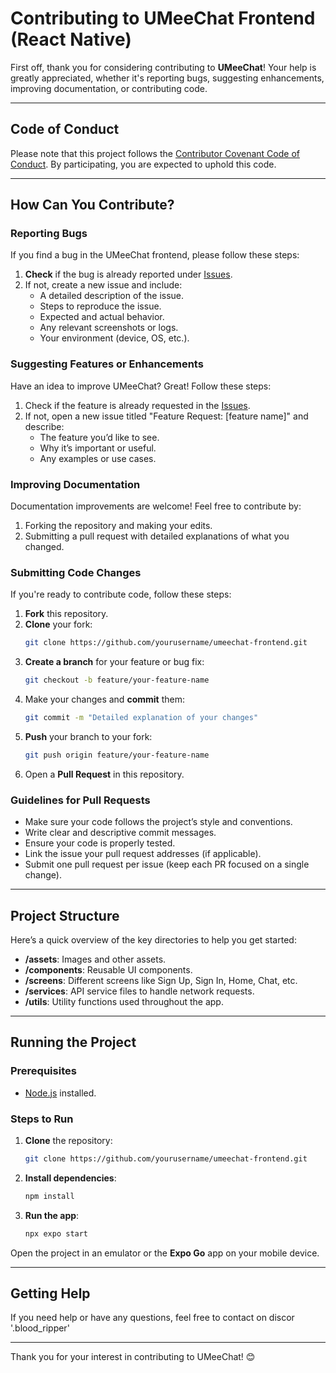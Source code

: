 # Contributing to UMeeChat Frontend (React Native)

First off, thank you for considering contributing to **UMeeChat**! Your help is greatly appreciated, whether it's reporting bugs, suggesting enhancements, improving documentation, or contributing code.

---

## Code of Conduct

Please note that this project follows the [Contributor Covenant Code of Conduct](https://www.contributor-covenant.org/version/2/1/code_of_conduct.html). By participating, you are expected to uphold this code.

---

## How Can You Contribute?

### Reporting Bugs

If you find a bug in the UMeeChat frontend, please follow these steps:

1. **Check** if the bug is already reported under [Issues](https://github.com/yourusername/umeechat-frontend/issues).
2. If not, create a new issue and include:
   - A detailed description of the issue.
   - Steps to reproduce the issue.
   - Expected and actual behavior.
   - Any relevant screenshots or logs.
   - Your environment (device, OS, etc.).

### Suggesting Features or Enhancements

Have an idea to improve UMeeChat? Great! Follow these steps:

1. Check if the feature is already requested in the [Issues](https://github.com/yourusername/umeechat-frontend/issues).
2. If not, open a new issue titled "Feature Request: [feature name]" and describe:
   - The feature you’d like to see.
   - Why it’s important or useful.
   - Any examples or use cases.

### Improving Documentation

Documentation improvements are welcome! Feel free to contribute by:

1. Forking the repository and making your edits.
2. Submitting a pull request with detailed explanations of what you changed.

### Submitting Code Changes

If you're ready to contribute code, follow these steps:

1. **Fork** this repository.
2. **Clone** your fork:
   ```bash
   git clone https://github.com/yourusername/umeechat-frontend.git
   ```
3. **Create a branch** for your feature or bug fix:
   ```bash
   git checkout -b feature/your-feature-name
   ```
4. Make your changes and **commit** them:
   ```bash
   git commit -m "Detailed explanation of your changes"
   ```
5. **Push** your branch to your fork:
   ```bash
   git push origin feature/your-feature-name
   ```
6. Open a **Pull Request** in this repository.

### Guidelines for Pull Requests

- Make sure your code follows the project’s style and conventions.
- Write clear and descriptive commit messages.
- Ensure your code is properly tested.
- Link the issue your pull request addresses (if applicable).
- Submit one pull request per issue (keep each PR focused on a single change).

---

## Project Structure

Here’s a quick overview of the key directories to help you get started:

- **/assets**: Images and other assets.
- **/components**: Reusable UI components.
- **/screens**: Different screens like Sign Up, Sign In, Home, Chat, etc.
- **/services**: API service files to handle network requests.
- **/utils**: Utility functions used throughout the app.

---

## Running the Project

### Prerequisites

- [Node.js](https://nodejs.org/) installed.

### Steps to Run

1. **Clone** the repository:
   ```bash
   git clone https://github.com/yourusername/umeechat-frontend.git
   ```

2. **Install dependencies**:
   ```bash
   npm install
   ```

3. **Run the app**:
   ```bash
   npx expo start
   ```

Open the project in an emulator or the **Expo Go** app on your mobile device.

---

## Getting Help

If you need help or have any questions, feel free to contact on discor '.blood_ripper'

---

Thank you for your interest in contributing to UMeeChat! 😊
```
